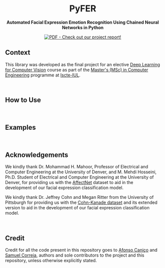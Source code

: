<div align="center">

# PyFER
**Automated Facial Expression Emotion Recognition Using Chained Neural Networks in Python**

[![PDF - Check out our project report!](https://img.shields.io/badge/PDF-Check_out_our_project_report!-3172c8?logo=Adobe)](report.pdf)



</div>

## Context
This library was developed as the final project for an elective
[Deep Learning for Computer Vision](https://fenix-mais.iscte-iul.pt/courses/04193-565977905365459) 
course as part of the 
[Master's (MSc) in Computer Engineering](https://www.iscte-iul.pt/course/12/master-msc-in-computer-engineering) 
programme at [Iscte-IUL](https://www.iscte-iul.pt/).

<br>

## How to Use


<br>

## Examples


<br>

## Acknowledgements
We kindly thank Dr. Mohammad H. Mahoor, Professor of Electrical and Computer Engineering at the University of Denver, 
and M. Mehdi Hosseini, Ph.D. Student of Electrical and Computer Engineering at the University of Denver, for providing 
us with the [AffectNet](http://mohammadmahoor.com/affectnet/) dataset to aid in the development of our facial 
expression classification model.

We kindly thank Dr. Jeffrey Cohn and Megan Ritter from the University of Pittsburgh for providing us with the 
[Cohn-Kanade dataset](https://ieeexplore.ieee.org/document/5543262) and its extended version to aid in the development 
of our facial expression classification model. 

<br>

## Credit
Credit for all the code present in this repository goes to 
[Afonso Caniço](https://ciencia.iscte-iul.pt/authors/afonso-canico/cv)
and [Samuel Correia](https://www.linkedin.com/in/samuel0correia), 
authors and sole contributors to the project and this repository, 
unless otherwise explicitly stated.